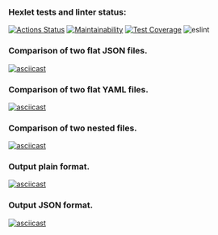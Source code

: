 ### Hexlet tests and linter status:
[![Actions Status](https://github.com/zakharovdm/frontend-project-lvl2/workflows/hexlet-check/badge.svg)](https://github.com/zakharovdm/frontend-project-lvl2/actions)
[![Maintainability](https://api.codeclimate.com/v1/badges/a99a88d28ad37a79dbf6/maintainability)](https://codeclimate.com/github/codeclimate/codeclimate/maintainability)
[![Test Coverage](https://api.codeclimate.com/v1/badges/6f5b41fd6c32db35ca28/test_coverage)](https://codeclimate.com/github/zakharovdm/frontend-project-lvl2/test_coverage)
![eslint](https://github.com/zakharovdm/frontend-project-lvl2/actions/workflows/eslint_tests-check.yml/badge.svg)

### Comparison of two flat JSON files.
[![asciicast](https://asciinema.org/a/2bMR7vBLXiM49HhVsMLJAfJmt.svg)](https://asciinema.org/a/2bMR7vBLXiM49HhVsMLJAfJmt)

### Comparison of two flat YAML files.
[![asciicast](https://asciinema.org/a/Jc9JZ1ZxhGnc9EdkyFUXot7RS.svg)](https://asciinema.org/a/Jc9JZ1ZxhGnc9EdkyFUXot7RS)

### Comparison of two nested files.
[![asciicast](https://asciinema.org/a/ZsI9MsoAYsxMKns8orGu61zpp.svg)](https://asciinema.org/a/ZsI9MsoAYsxMKns8orGu61zpp)

### Output plain format.
[![asciicast](https://asciinema.org/a/Q7PRnuskru0fXXe1BPKyIGbWu.svg)](https://asciinema.org/a/Q7PRnuskru0fXXe1BPKyIGbWu)

### Output JSON format.
[![asciicast](https://asciinema.org/a/QyoO5nYLvigjkN3PK3Q00hHf7.svg)](https://asciinema.org/a/QyoO5nYLvigjkN3PK3Q00hHf7)